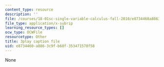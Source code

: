 ```yaml
---
content_type: resource
description: ''
file: /courses/18-01sc-single-variable-calculus-fall-2010/e8734460a8863c9fb68f353471578f58_5q_3FDOkVRQ.srt
file_type: application/x-subrip
learning_resource_types: []
ocw_type: OCWFile
resourcetype: Other
title: 3play caption file
uid: e8734460-a886-3c9f-b68f-353471578f58
---
```

None

